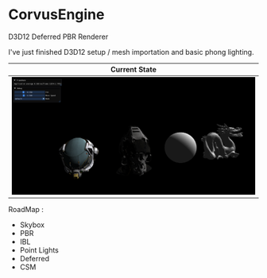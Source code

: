# CorvusEngine
D3D12 Deferred PBR Renderer

I've just finished D3D12 setup / mesh importation and basic phong lighting.

| Current State |
|---|
| ![alt text](https://github.com/syyyylen/CorvusEngine/blob/main/Assets/currentState.png?raw=true) |

RoadMap :
* Skybox
* PBR
* IBL
* Point Lights
* Deferred
* CSM
